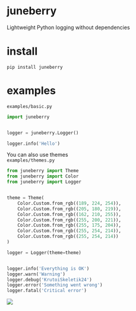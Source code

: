# juneberry
Lightweight Python logging without dependencies
# install
`pip install juneberry`
# examples
`examples/basic.py`
```py
import juneberry


logger = juneberry.Logger()

logger.info('Hello')
```
You can also use themes\
`examples/themes.py`
```py
from juneberry import Theme
from juneberry import Color
from juneberry import Logger


theme = Theme(
    Color.Custom.from_rgb((189, 224, 254)),
    Color.Custom.from_rgb((205, 180, 219)),
    Color.Custom.from_rgb((162, 210, 255)),
    Color.Custom.from_rgb((255, 200, 221)),
    Color.Custom.from_rgb((255, 175, 204)),
    Color.Custom.from_rgb((255, 254, 214)),
    Color.Custom.from_rgb((255, 254, 214))
)

logger = Logger(theme=theme)


logger.info('Everything is OK')
logger.warn('Warning')
logger.debug('KrutoiSkeletik24')
logger.error('Something went wrong')
logger.fatal('Critical error')
```
![](assets/themes.png)